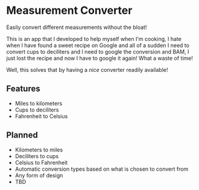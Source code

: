 # Measurement Converter
Easily convert different measurements without the bloat!

This is an app that I developed to help myself when I'm cooking, I hate when I have found a sweet recipe on Google and all of a sudden I need to convert cups to deciliters and I need to google the conversion and BAM, I just lost the recipe and now I have to google it again! What a waste of time!

Well, this solves that by having a *nice* converter readily available!

## Features
- Miles to kilometers
- Cups to deciliters
- Fahrenheit to Celsius
  
## Planned
- Kilometers to miles
- Deciliters to cups
- Celsius to Fahrenheit
- Automatic conversion types based on what is chosen to convert from
- Any form of design
- TBD
